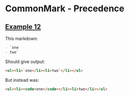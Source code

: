 # CommonMark - Precedence

## [Example 12](https://spec.commonmark.org/0.29/#example-12)

This markdown:

```markdown
- `one
- two`

```

Should give output:

```html
<ul><li>`one</li><li>two`</li></ul>
```

But instead was:

```html
<ul><li><code>one</code></li><li>two</li></ul>
```
